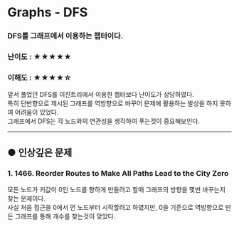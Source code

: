 Graphs - DFS
===
### DFS를 그래프에서 이용하는 챕터이다.
### 난이도 : ★★★★★
### 이해도 : ★★★★☆
앞서 풀었던 DFS를 이진트리에서 이용한 챕터보다 난이도가 상당하였다.  
특히 단반향으로 제시된 그래프를 역방향으로 바꾸어 문제에 활용하는 발상을 하지 못하여 어려움이 있었다.  
그래프에서 DFS는 각 노드와의 연관성을 생각하여 푸는것이 중요해보인다.  
****
## ● 인상깊은 문제
### 1. 1466. Reorder Routes to Make All Paths Lead to the City Zero
모든 노드가 키값이 0인 노드를 향하게 만들려고 할때 그래프의 방향을 몇번 바꾸는지 찾는 문제이다.  
사실 처음 접근을 0에서 먼 노드부터 시작할려고 하였지만, 0을 기준으로 역방향으로 만든 그래프를 통해 개수를 찾는것이 맞았다.
